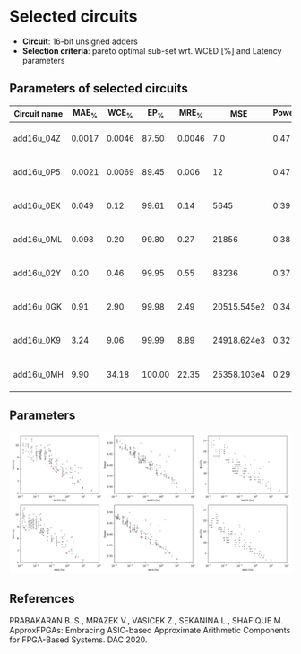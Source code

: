 
Selected circuits
===================
 - **Circuit**: 16-bit unsigned adders
 - **Selection criteria**: pareto optimal sub-set wrt. WCED [%] and Latency parameters

Parameters of selected circuits
----------------------------

| Circuit name | MAE<sub>%</sub> | WCE<sub>%</sub> | EP<sub>%</sub> | MRE<sub>%</sub> | MSE | Power<sub>W</sub> | Delay<sub>ns</sub> | LUTs | Download |
| --- |  --- | --- | --- | --- | --- | --- | --- | --- | --- |
| add16u_04Z | 0.0017 | 0.0046 | 87.50 | 0.0046 | 7.0 | 0.47 | 8.9 | 17 |  [[Verilog](add16u_04Z.v)] [[Verilog<sub>PDK45</sub>](add16u_04Z_pdk45.v)] [[C](add16u_04Z.c)] |
| add16u_0P5 | 0.0021 | 0.0069 | 89.45 | 0.006 | 12 | 0.47 | 8.7 | 21 |  [[Verilog](add16u_0P5.v)] [[Verilog<sub>PDK45</sub>](add16u_0P5_pdk45.v)] [[C](add16u_0P5.c)] |
| add16u_0EX | 0.049 | 0.12 | 99.61 | 0.14 | 5645 | 0.39 | 8.1 | 9.0 |  [[Verilog](add16u_0EX.v)] [[Verilog<sub>PDK45</sub>](add16u_0EX_pdk45.v)] [[C](add16u_0EX.c)] |
| add16u_0ML | 0.098 | 0.20 | 99.80 | 0.27 | 21856 | 0.38 | 7.8 | 11 |  [[Verilog](add16u_0ML.v)] [[Verilog<sub>PDK45</sub>](add16u_0ML_pdk45.v)] [[C](add16u_0ML.c)] |
| add16u_02Y | 0.20 | 0.46 | 99.95 | 0.55 | 83236 | 0.37 | 7.4 | 8.0 |  [[Verilog](add16u_02Y.v)] [[Verilog<sub>PDK45</sub>](add16u_02Y_pdk45.v)] [[C](add16u_02Y.c)] |
| add16u_0GK | 0.91 | 2.90 | 99.98 | 2.49 | 20515.545e2 | 0.34 | 6.8 | 5.0 |  [[Verilog](add16u_0GK.v)] [[Verilog<sub>PDK45</sub>](add16u_0GK_pdk45.v)] [[C](add16u_0GK.c)] |
| add16u_0K9 | 3.24 | 9.06 | 99.99 | 8.89 | 24918.624e3 | 0.32 | 6.4 | 3.0 |  [[Verilog](add16u_0K9.v)] [[Verilog<sub>PDK45</sub>](add16u_0K9_pdk45.v)] [[C](add16u_0K9.c)] |
| add16u_0MH | 9.90 | 34.18 | 100.00 | 22.35 | 25358.103e4 | 0.29 | 6.2 | 2.0 |  [[Verilog](add16u_0MH.v)] [[Verilog<sub>PDK45</sub>](add16u_0MH_pdk45.v)] [[C](add16u_0MH.c)] |
    
Parameters
--------------
![Parameters figure](fig.png)

References
--------------
PRABAKARAN B. S., MRAZEK V., VASICEK Z., SEKANINA L., SHAFIQUE M. ApproxFPGAs: Embracing ASIC-based Approximate Arithmetic Components for FPGA-Based Systems. DAC 2020.

             